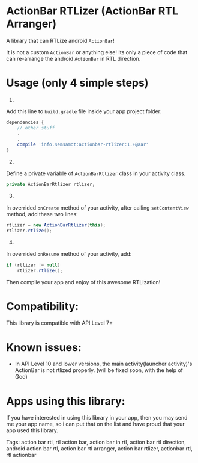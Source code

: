 ActionBar RTLizer (ActionBar RTL Arranger)
================

A library that can RTLize android `ActionBar`!

It is not a custom `ActionBar` or anything else!
Its only a piece of code that can re-arrange the android `ActionBar` in RTL direction.

Usage (only 4 simple steps)
================
1.
Add this line to `build.gradle` file inside your app project folder:
```groovy
dependencies {
    // other stuff
    .
    .
    compile 'info.semsamot:actionbar-rtlizer:1.+@aar'
}
```

2.
Define a private variable of `ActionBarRtlizer` class in your activity class.

```java
private ActionBarRtlizer rtlizer;
```

3.
In overrided `onCreate` method of your activity, after calling `setContentView` method, add these two lines:

```java
rtlizer = new ActionBarRtlizer(this);
rtlizer.rtlize();
```

4.
In overrided `onResume` method of your activity, add:

```java
if (rtlizer != null)
    rtlizer.rtlize();
```

Then compile your app and enjoy of this awesome RTLization!


Compatibility:
================
This library is compatible with API Level 7+

Known issues:
================
- In API Level 10 and lower versions, the main activity(launcher activity)'s ActionBar is not rtlized properly. (will be fixed soon, with the help of God)

Apps using this library:
================
If you have interested in using this library in your app, then you may send me your app name, so i can put that on the list and have proud that your app used this library.


Tags:
action bar rtl, rtl action bar, action bar in rtl, action bar rtl direction, android action bar rtl, action bar rtl arranger, action bar rtlizer, actionbar rtl, rtl actionbar
